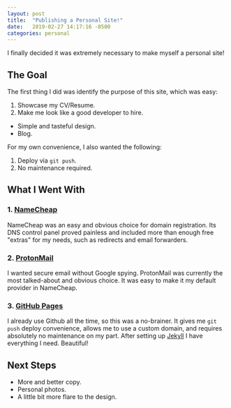 ```yaml
---
layout: post
title:  "Publishing a Personal Site!"
date:   2019-02-27 14:17:16 -0500
categories: personal
---
```

I finally decided it was extremely necessary to make myself a personal site!

## The Goal

The first thing I did was identify the purpose of this site, which was easy:

1. Showcase my CV/Resume.
2. Make me look like a good developer to hire.
  * Simple and tasteful design.
  * Blog.

For my own convenience, I also wanted the following:

1. Deploy via `git push`.
2. No maintenance required.

## What I Went With

### 1. [NameCheap][namecheap]

NameCheap was an easy and obvious choice for domain registration. Its DNS control panel proved painless and included more than enough free "extras" for my needs, such as redirects and email forwarders.

### 2. [ProtonMail][protonmail]

I wanted secure email without Google spying. ProtonMail was currently the most talked-about and obvious choice. It was easy to make it my default provider in NameCheap.

### 3. [GitHub Pages][gh-pages]

I already use Github all the time, so this was a no-brainer. It gives me `git push` deploy convenience, allows me to use a custom domain, and requires absolutely no maintenance on my part. After setting up [Jekyll][jekyll] I have everything I need. Beautiful!

## Next Steps

* More and better copy.
* Personal photos.
* A little bit more flare to the design.

[namecheap]:  https://www.namecheap.com
[protonmail]: http://protonmail.com/
[jekyll]:     https://jekyllrb.com/
[gh-pages]:   https://pages.github.com/
